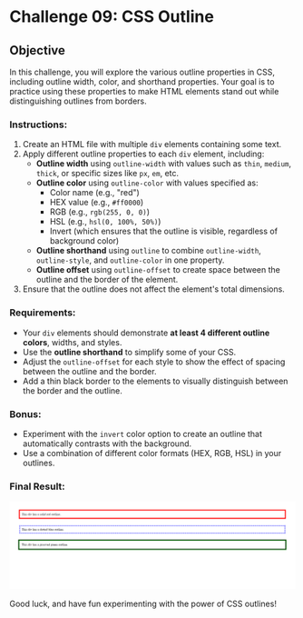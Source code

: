 # Challenge 09: CSS Outline 

## Objective
In this challenge, you will explore the various outline properties in CSS, including outline width, color, and shorthand properties. Your goal is to practice using these properties to make HTML elements stand out while distinguishing outlines from borders.

### Instructions:
1. Create an HTML file with multiple `div` elements containing some text.
2. Apply different outline properties to each `div` element, including:
   - **Outline width** using `outline-width` with values such as `thin`, `medium`, `thick`, or specific sizes like `px`, `em`, etc.
   - **Outline color** using `outline-color` with values specified as:
     - Color name (e.g., "red")
     - HEX value (e.g., `#ff0000`)
     - RGB (e.g., `rgb(255, 0, 0)`)
     - HSL (e.g., `hsl(0, 100%, 50%)`)
     - Invert (which ensures that the outline is visible, regardless of background color)
   - **Outline shorthand** using `outline` to combine `outline-width`, `outline-style`, and `outline-color` in one property.
   - **Outline offset** using `outline-offset` to create space between the outline and the border of the element.
3. Ensure that the outline does not affect the element's total dimensions.

### Requirements:
- Your `div` elements should demonstrate **at least 4 different outline colors**, widths, and styles.
- Use the **outline shorthand** to simplify some of your CSS.
- Adjust the `outline-offset` for each style to show the effect of spacing between the outline and the border.
- Add a thin black border to the elements to visually distinguish between the border and the outline.

### Bonus:
- Experiment with the `invert` color option to create an outline that automatically contrasts with the background.
- Use a combination of different color formats (HEX, RGB, HSL) in your outlines.

### Final Result:

![Final Result Image](../Images/Challenge9Result.png)

Good luck, and have fun experimenting with the power of CSS outlines!
